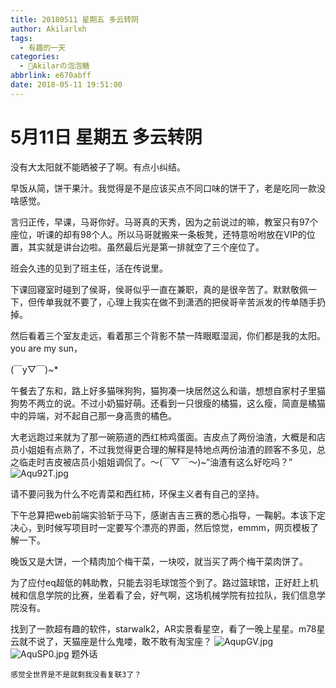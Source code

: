 ```yaml
---
title: 20180511 星期五 多云转阴
author: Akilarlxh
tags:
  - 有趣的一天
categories:
  - 🍬Akilarの泡泡糖
abbrlink: e670abff
date: 2018-05-11 19:51:00
---
```

# 5月11日 星期五 多云转阴

没有大太阳就不能晒被子了啊。有点小纠结。

早饭从简，饼干果汁。我觉得是不是应该买点不同口味的饼干了，老是吃同一款没啥感觉。

言归正传，早课，马哥你好。马哥真的天秀，因为之前说过的嘛，教室只有97个座位，听课的却有98个人。所以马哥就搬来一条板凳，还特意吩咐放在VIP的位置，其实就是讲台边啦。虽然最后光是第一排就空了三个座位了。

班会久违的见到了班主任，活在传说里。

下课回寝室时碰到了侯哥，侯哥似乎一直在兼职，真的是很辛苦了。默默敬佩一下，但传单我就不要了，心理上我实在做不到潇洒的把侯哥辛苦派发的传单随手扔掉。

然后看着三个室友走远，看着那三个背影不禁一阵眼眶湿润，你们都是我的太阳。you are my sun，

(￣y▽￣)~*

午餐去了东和，路上好多猫咪狗狗，猫狗凑一块居然这么和谐，想想自家村子里猫狗势不两立的说。不过小奶猫好萌。还看到一只很瘦的橘猫，这么瘦，简直是橘猫中的异端，对不起自己那一身高贵的橘色。

大老远跑过来就为了那一碗筋道的西红柿鸡蛋面。吉皮点了两份油渣，大概是和店员小姐姐有点熟了，不过我觉得更合理的解释是特地点两份油渣的顾客不多见，总之临走时吉皮被店员小姐姐调侃了。～(￣▽￣～)~“油渣有这么好吃吗？”
![Aqu92T.jpg](https://s2.ax1x.com/2019/04/12/Aqu92T.jpg)

请不要问我为什么不吃青菜和西红柿，环保主义者有自己的坚持。

下午总算把web前端实验斩于马下，感谢吉吉三赛的悉心指导，一鞠躬。本该下定决心，到时候写项目时一定要写个漂亮的界面，然后惊觉，emmm，网页模板了解一下。

晚饭又是大饼，一个精肉加个梅干菜，一块咬，就当买了两个梅干菜肉饼了。

为了应付eq超低的韩助教，只能去羽毛球馆签个到了。路过篮球馆，正好赶上机械和信息学院的比赛，坐着看了会，好气啊，这场机械学院有拉拉队，我们信息学院没有。

找到了一款超有趣的软件，starwalk2，AR实景看星空，看了一晚上星星。m78星云就不说了，天猫座是什么鬼喽，敢不敢有淘宝座？
![AqupGV.jpg](https://s2.ax1x.com/2019/04/12/AqupGV.jpg)
![AquSP0.jpg](https://s2.ax1x.com/2019/04/12/AquSP0.jpg)
题外话
```
感觉全世界是不是就剩我没看复联3了？
```